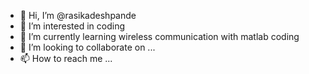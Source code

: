 - 👋 Hi, I’m @rasikadeshpande
- 👀 I’m interested in coding
- 🌱 I’m currently learning wireless communication with matlab coding
- 💞️ I’m looking to collaborate on ...
- 📫 How to reach me ...

<!---
rasikadeshpande111/rasikadeshpande111 is a ✨ special ✨ repository because its `README.md` (this file) appears on your GitHub profile.
You can click the Preview link to take a look at your changes.
--->
